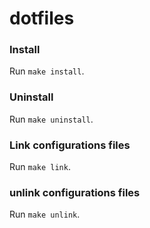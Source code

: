 # dotfiles

### Install
Run `make install`.

### Uninstall
Run `make uninstall`.

### Link configurations files
Run `make link`.

### unlink configurations files
Run `make unlink`.
